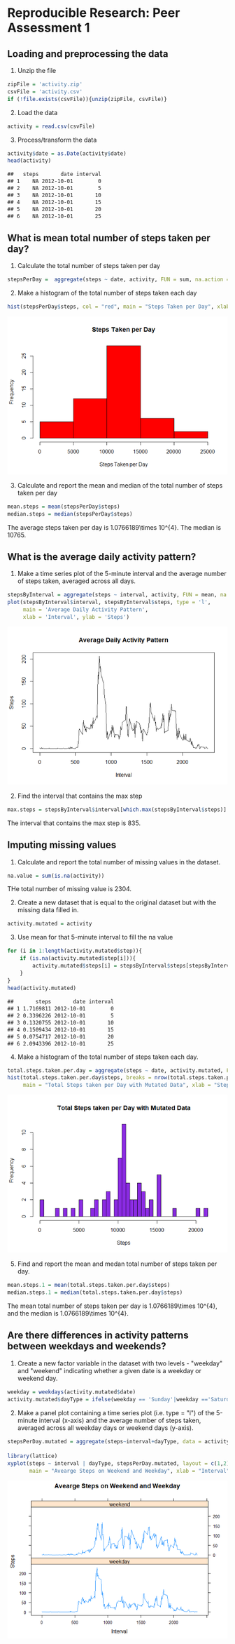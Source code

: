 # Reproducible Research: Peer Assessment 1


## Loading and preprocessing the data

1. Unzip the file

```r
zipFile = 'activity.zip'
csvFile = 'activity.csv'
if (!file.exists(csvFile)){unzip(zipFile, csvFile)}
```

2. Load the data

```r
activity = read.csv(csvFile)
```

3. Process/transform the data

```r
activity$date = as.Date(activity$date)
head(activity)
```

```
##   steps       date interval
## 1    NA 2012-10-01        0
## 2    NA 2012-10-01        5
## 3    NA 2012-10-01       10
## 4    NA 2012-10-01       15
## 5    NA 2012-10-01       20
## 6    NA 2012-10-01       25
```


## What is mean total number of steps taken per day?
1. Calculate the total number of steps taken per day

```r
stepsPerDay =  aggregate(steps ~ date, activity, FUN = sum, na.action = na.omit)
```

2. Make a histogram of the total number of steps taken each day

```r
hist(stepsPerDay$steps, col = "red", main = "Steps Taken per Day", xlab = 'Steps Taken per Day')
```

![](PA1_template_files/figure-html/unnamed-chunk-5-1.png)<!-- -->

3. Calculate and report the mean and median of the total number of steps taken per day

```r
mean.steps = mean(stepsPerDay$steps)
median.steps = median(stepsPerDay$steps)
```
The average steps taken per day is 1.0766189\times 10^{4}. The median is 10765.


## What is the average daily activity pattern?
1. Make a time series plot of the 5-minute interval and the average number of steps taken, averaged across all days.

```r
stepsByInterval = aggregate(steps ~ interval, activity, FUN = mean, na.action = na.omit)
plot(stepsByInterval$interval, stepsByInterval$steps, type = 'l', 
     main = 'Average Daily Activity Pattern',
     xlab = 'Interval', ylab = 'Steps')
```

![](PA1_template_files/figure-html/unnamed-chunk-7-1.png)<!-- -->

2. Find the interval that contains the max step

```r
max.steps = stepsByInterval$interval[which.max(stepsByInterval$steps)]
```
The interval that contains the max step is 835.

## Imputing missing values
1. Calculate and report the total number of missing values in the dataset.

```r
na.value = sum(is.na(activity))
```
THe total number of missing value is 2304.


2. Create a new dataset that is equal to the original dataset but with the missing data filled in.

```r
activity.mutated = activity
```

3. Use mean for that 5-minute interval to fill the na value

```r
for (i in 1:length(activity.mutated$step)){
    if (is.na(activity.mutated$step[i])){
        activity.mutated$steps[i] = stepsByInterval$steps[stepsByInterval$interval == activity.mutated$interval[i]]
    }
}
head(activity.mutated)
```

```
##       steps       date interval
## 1 1.7169811 2012-10-01        0
## 2 0.3396226 2012-10-01        5
## 3 0.1320755 2012-10-01       10
## 4 0.1509434 2012-10-01       15
## 5 0.0754717 2012-10-01       20
## 6 2.0943396 2012-10-01       25
```

4. Make a histogram of the total number of steps taken each day.

```r
total.steps.taken.per.day = aggregate(steps ~ date, activity.mutated, FUN = sum)
hist(total.steps.taken.per.day$steps, breaks = nrow(total.steps.taken.per.day), 
     main = "Total Steps taken per Day with Mutated Data", xlab = "Steps", col = 'blueviolet')
```

![](PA1_template_files/figure-html/unnamed-chunk-12-1.png)<!-- -->

5. Find and report the mean and medan total number of steps taken per day.

```r
mean.steps.1 = mean(total.steps.taken.per.day$steps)
median.steps.1 = median(total.steps.taken.per.day$steps)
```
The mean total number of steps taken per day is 1.0766189\times 10^{4}, and the median is 1.0766189\times 10^{4}.

## Are there differences in activity patterns between weekdays and weekends?
1. Create a new factor variable in the dataset with two levels - "weekday" and "weekend" indicating whether a given date is a weekday or weekend day.

```r
weekday = weekdays(activity.mutated$date)
activity.mutated$dayType = ifelse(weekday == 'Sunday'|weekday =='Saturday', 'weekend', 'weekday')
```

2. Make a panel plot containing a time series plot (i.e. type = "l") of the 5-minute interval (x-axis) and the average number of steps taken, averaged across all weekday days or weekend days (y-axis).

```r
stepsPerDay.mutated = aggregate(steps~interval+dayType, data = activity.mutated, FUN = mean)

library(lattice)
xyplot(steps ~ interval | dayType, stepsPerDay.mutated, layout = c(1,2), type = 'l',
       main = "Avearge Steps on Weekend and Weekday", xlab = "Interval", ylab = "Steps")
```

![](PA1_template_files/figure-html/unnamed-chunk-15-1.png)<!-- -->

